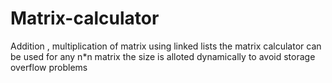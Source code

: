 # Matrix-calculator
Addition , multiplication of matrix using linked lists 
the matrix calculator can be used for any n*n matrix
the size is alloted dynamically to avoid  storage overflow problems
